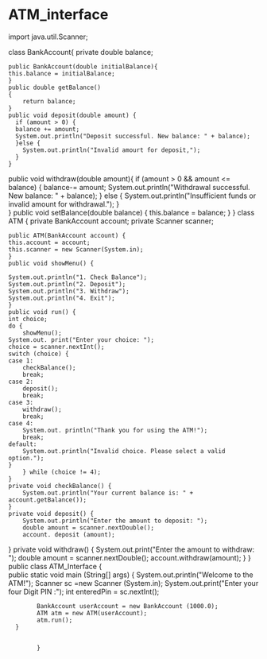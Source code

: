 # ATM_interface
import java.util.Scanner;

class BankAccount{
    private double balance;

    public BankAccount(double initialBalance){
    this.balance = initialBalance;
    }
    public double getBalance() 
    {
        return balance;
    }
    public void deposit(double amount) {
      if (amount > 0) {
      balance += amount;
      System.out.println("Deposit successful. New balance: " + balance);
      }else {
        System.out.println("Invalid amourt for deposit,");
      }
    }
   public void withdraw(double amount){ 
  if (amount > 0 && amount <= balance) { 
    balance-= amount;
    System.out.println("Withdrawal successful. New balance: " + balance);
} else {
    System.out.println("Insufficient funds or invalid amount for withdrawal.");
    }   
  }
public void setBalance(double balance) {
    this.balance = balance;
}
}
class ATM {
    private BankAccount account;
     private Scanner scanner;

    public ATM(BankAccount account) {
    this.account = account;
    this.scanner = new Scanner(System.in);
    }
    public void showMenu() {
    
    System.out.println("1. Check Balance");
    System.out.println("2. Deposit");
    System.out.println("3. Withdraw");
    System.out.println("4. Exit");
    }
    public void run() {
    int choice;
    do {
        showMenu();
    System.out. print("Enter your choice: ");
    choice = scanner.nextInt();
    switch (choice) {
    case 1: 
        checkBalance(); 
        break;
    case 2:
        deposit();
        break;
    case 3:
        withdraw();
        break;
    case 4:
        System.out. println("Thank you for using the ATM!"); 
        break;
    default:
        System.out.println("Invalid choice. Please select a valid option.");
    }
        } while (choice != 4);
    }
    private void checkBalance() {
        System.out.println("Your current balance is: " + account.getBalance());
    }
    private void deposit() {
        System.out.println("Enter the amount to deposit: ");
        double amount = scanner.nextDouble();
        account. deposit (amount);
}
    private void withdraw() {
        System.out.print("Enter the amount to withdraw: ");
        double amount = scanner.nextDouble();
        account.withdraw(amount);
}
}
public class ATM_Interface {      
      public static void main (String[] args) {
            System.out.println("Welcome to the ATM!");
            Scanner sc =new Scanner (System.in);
            System.out.print("Enter your four Digit PIN :");
            int enteredPin = sc.nextInt();


            BankAccount userAccount = new BankAccount (1000.0); 
            ATM atm = new ATM(userAccount);
            atm.run();
      }

        
            }
         

        
